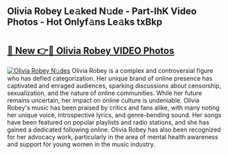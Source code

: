 ## Olivia Robey Le𝚊ked N𝚞de - Part-IhK Video Photos - Hot Onlyf𝚊ns Le𝚊ks txBkp

# <h2><a href="http://ac35914.deff.icu/?id=Olivia+Robey">🔗 New 👉🔴 Olivia Robey VIDEO Photos</a></h2>

[![Olivia Robey N𝚞des](https://i.imgur.com/rIISA9y.gif)](http://ac35914.deff.icu/?id=Olivia+Robey)
Olivia Robey is a complex and controversial figure who has defied categorization. Her unique brand of online presence has captivated and enraged audiences, sparking discussions about censorship, sexualization, and the nature of online communities. While her future remains uncertain, her impact on online culture is undeniable. Olivia Robey's music has been praised by critics and fans alike, with many noting her unique voice, introspective lyrics, and genre-bending sound. Her songs have been featured on popular playlists and radio stations, and she has gained a dedicated following online. Olivia Robey has also been recognized for her advocacy work, particularly in the area of mental health awareness and support for young women in the music industry.
